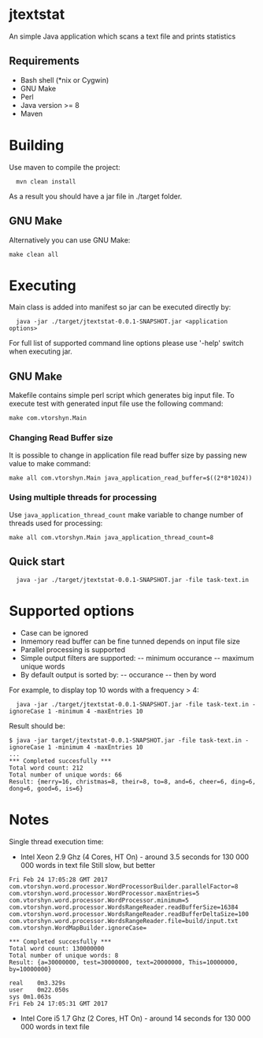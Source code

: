# jtextstat
An simple Java application which scans a text file and prints statistics

## Requirements
- Bash shell (*nix or Cygwin)
- GNU Make
- Perl
- Java version >= 8
- Maven

# Building
Use maven to compile the project:
```
  mvn clean install
```
As a result you should have a jar file in ./target folder.

## GNU Make

Alternatively you can use GNU Make:

```
make clean all
```

# Executing
Main class is added into manifest so jar can be executed directly by:
```
  java -jar ./target/jtextstat-0.0.1-SNAPSHOT.jar <application options>
```
For full list of supported command line options please use '-help' switch when executing jar. 

## GNU Make

Makefile contains simple perl script which generates big input file. To execute test with generated input file use the following command:
```
make com.vtorshyn.Main
```

### Changing Read Buffer size 

It is possible to change in application file read buffer size by passing new value to make command:
```
make all com.vtorshyn.Main java_application_read_buffer=$((2*8*1024))
```

### Using multiple threads for processing

Use `java_application_thread_count` make variable to change number of threads used for processing:
```
make all com.vtorshyn.Main java_application_thread_count=8
```

## Quick start
```
  java -jar ./target/jtextstat-0.0.1-SNAPSHOT.jar -file task-text.in
```
# Supported options
- Case can be ignored 
- Inmemory read buffer can be fine tunned depends on input file size
- Parallel processing is supported
- Simple output filters are supported:
-- minimum occurance
-- maximum unique words
- By default output is sorted by:
-- occurance
-- then by word

For example, to display top 10 words with a frequency > 4:
```
  java -jar ./target/jtextstat-0.0.1-SNAPSHOT.jar -file task-text.in -ignoreCase 1 -minimum 4 -maxEntries 10
```
Result should be:
```
$ java -jar target/jtextstat-0.0.1-SNAPSHOT.jar -file task-text.in -ignoreCase 1 -minimum 4 -maxEntries 10
...
*** Completed succesfully ***
Total word count: 212
Total number of unique words: 66
Result: {merry=16, christmas=8, their=8, to=8, and=6, cheer=6, ding=6, dong=6, good=6, is=6}
```

# Notes
Single thread execution time:
- Intel Xeon 2.9 Ghz (4 Cores, HT On) - around 3.5 seconds for 130 000 000 words in text file
Still slow, but better
```
Fri Feb 24 17:05:28 GMT 2017
com.vtorshyn.word.processor.WordProcessorBuilder.parallelFactor=8
com.vtorshyn.word.processor.WordProcessor.maxEntries=5
com.vtorshyn.word.processor.WordProcessor.minimum=5
com.vtorshyn.word.processor.WordsRangeReader.readBufferSize=16384
com.vtorshyn.word.processor.WordsRangeReader.readBufferDeltaSize=100
com.vtorshyn.word.processor.WordsRangeReader.file=build/input.txt
com.vtorshyn.WordMapBuilder.ignoreCase=

*** Completed succesfully ***
Total word count: 130000000
Total number of unique words: 8
Result: {a=30000000, test=30000000, text=20000000, This=10000000, by=10000000}

real	0m3.329s
user	0m22.050s
sys	0m1.063s
Fri Feb 24 17:05:31 GMT 2017
```
- Intel Core i5 1.7 Ghz (2 Cores, HT On) - around 14 seconds for 130 000 000 words in text file
